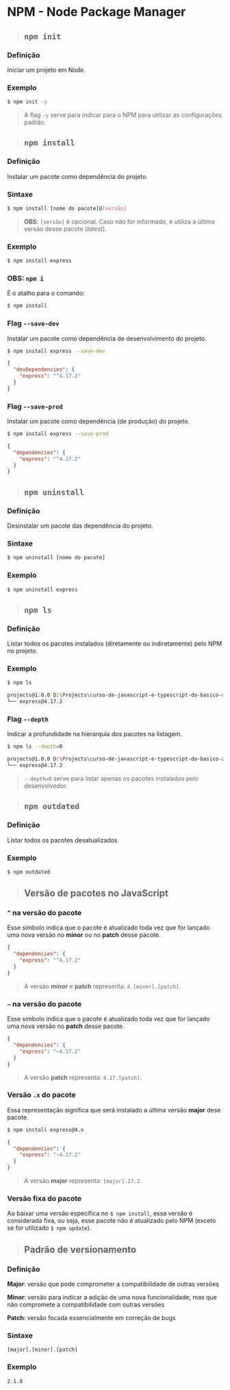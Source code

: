 # NPM - Node Package Manager

> ## **`npm init`**

### **Definição**

Iniciar um projeto em Node.

### **Exemplo**

```sh
$ npm init -y
```

> A flag `-y` serve para indicar para o NPM para utilizar as configurações padrão.

> ## **`npm install`**

### **Definição**

Instalar um pacote como dependência do projeto.

### **Sintaxe**

```sh
$ npm install [nome do pacote]@[versão]
```

> **OBS**: `[versão]` é opcional. Caso não for informado, é utiliza a última versão desse pacote (_latest_).

### **Exemplo**

```js
$ npm install express
```

### **OBS**: `npm i`

É o atalho para o comando:

```sh
$ npm install
```

### **Flag `--save-dev`**

Instalar um pacote como dependência de desenvolvimento do projeto.

```sh
$ npm install express --save-dev
```

```json
{
  "devDependencies": {
    "express": "^4.17.2"
  }
}
```

### **Flag `--save-prod`**

Instalar um pacote como dependência (de produção) do projeto.

```sh
$ npm install express --save-prod
```

```json
{
  "dependencies": {
    "express": "^4.17.2"
  }
}
```

> ## **`npm uninstall`**

### **Definição**

Desinstalar um pacote das dependência do projeto.

### **Sintaxe**

```sh
$ npm uninstall [nome do pacote]
```

### **Exemplo**

```sh
$ npm uninstall express
```

> ## **`npm ls`**

### **Definição**

Listar todos os pacotes instalados (diretamente ou indiretamente) pelo NPM no projeto.

### **Exemplo**

```sh
$ npm ls

projects@1.0.0 D:\Projects\curso-de-javascript-e-typescript-do-basico-ao-avancado\javascript-node-npm-express-mongodb-nodejs\npm-node-package-manager\projects
└── express@4.17.2
```

### **Flag `--depth`**

Indicar a profundidade na hierarquia dos pacotes na listagem.

```sh
$ npm ls --depth=0

projects@1.0.0 D:\Projects\curso-de-javascript-e-typescript-do-basico-ao-avancado\javascript-node-npm-express-mongodb-nodejs\npm-node-package-manager\projects
└── express@4.17.2
```

> `--depth=0` serve para listar apenas os pacotes instalados pelo desenvolvedor.

> ## **`npm outdated`**

### **Definição**

Listar todos os pacotes desatualizados

### **Exemplo**

```sh
$ npm outdated
```

> ## **Versão de pacotes no JavaScript**

### **`^` na versão do pacote**

Esse simbolo indica que o pacote é atualizado toda vez que for lançado uma nova versão no **minor** ou no **patch** desse pacote.

```json
{
  "dependencies": {
    "express": "^4.17.2"
  }
}
```

> A versão **minor** e **patch** representa: `4.[minor].[patch]`.

### **`~` na versão do pacote**

Esse simbolo indica que o pacote é atualizado toda vez que for lançado uma nova versão no **patch** desse pacote.

```json
{
  "dependencies": {
    "express": "~4.17.2"
  }
}
```

> A versão **patch** representa: `4.17.[patch]`.

### **Versão `.x` do pacote**

Essa representação significa que será instalado a última versão **major** dese pacote.

```sh
$ npm install express@4.x
```

```json
{
  "dependencies": {
    "express": "~4.17.2"
  }
}
```

> A versão **major** representa: `[major].17.2`.

### **Versão fixa do pacote**

Ao baixar uma versão específica no `$ npm install`, essa versão é considerada fixa, ou seja, esse pacote não é atualizado pelo NPM (exceto se for utilizado `$ npm update`).

> ## **Padrão de versionamento**

### Definição

**Major**: versão que pode comprometer a compatibilidade de outras versões

**Minor**: versão para indicar a adição de uma nova funcionalidade, mas que não compromete a compatibilidade com outras versões

**Patch**: versão focada essencialmente em correção de bugs

### **Sintaxe**

```
[major].[minor].[patch]
```

### **Exemplo**

```
2.1.0
```
